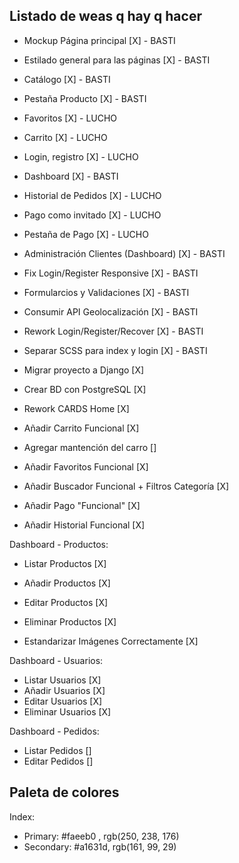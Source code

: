 ## Listado de weas q hay q hacer ##

- Mockup Página principal [X] - BASTI
- Estilado general para las páginas [X] - BASTI
- Catálogo [X] - BASTI
- Pestaña Producto [X] - BASTI
- Favoritos [X] - LUCHO
- Carrito [X] - LUCHO
- Login, registro [X] - LUCHO
- Dashboard [X] - BASTI
- Historial de Pedidos [X] - LUCHO 
- Pago como invitado [X] - LUCHO
- Pestaña de Pago [X] - LUCHO
- Administración Clientes (Dashboard)  [X] - BASTI

- Fix Login/Register Responsive [X] - BASTI
- Formularcios y Validaciones [X] - BASTI
- Consumir API Geolocalización [X] - BASTI

- Rework Login/Register/Recover [X] - BASTI
- Separar SCSS para index y login [X] - BASTI

- Migrar proyecto a Django [X]
- Crear BD con PostgreSQL [X]

- Rework CARDS Home [X]
- Añadir Carrito Funcional [X]
- Agregar mantención del carro []

- Añadir Favoritos Funcional [X]

- Añadir Buscador Funcional + Filtros Categoría [X]

- Añadir Pago "Funcional" [X]

- Añadir Historial Funcional [X]

Dashboard - Productos:

- Listar Productos [X]
- Añadir Productos [X]
- Editar Productos [X]
- Eliminar Productos [X] 

- Estandarizar Imágenes Correctamente [X]

Dashboard - Usuarios:

- Listar Usuarios [X]
- Añadir Usuarios [X]
- Editar Usuarios [X]
- Eliminar Usuarios [X]

Dashboard - Pedidos:

- Listar Pedidos []
- Editar Pedidos []

## Paleta de colores ##

Index:
- Primary: #faeeb0 , rgb(250, 238, 176)
- Secondary: #a1631d, rgb(161, 99, 29)
